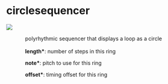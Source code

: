 
<a name=circlesequencer></a><br>
# <b>circlesequencer</b>
<img src="../images/circlesequencer.png"><br>
<div style="display:inline-block;margin-left:50px;">
polyrhythmic sequencer that displays a loop as a circle<br/><br/>
<b>length*</b>: number of steps in this ring<br>

<b>note*</b>: pitch to use for this ring<br>

<b>offset*</b>: timing offset for this ring<br>
